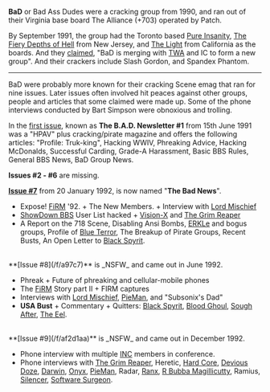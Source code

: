 **BaD** or Bad Ass Dudes were a cracking group from 1990, and ran out of their Virginia base board The Alliance (+703) operated by Patch.

By September 1991, the group had the Toronto based [Pure Insanity](https://demozoo.org/bbs/7152/), [The Fiery Depths of Hell](https://demozoo.org/bbs/12116/) from New Jersey, and [The Light](https://demozoo.org/bbs/12117/) from California as the boards. And they [claimed](/f/a418628), "BaD is merging with [TWA](/g/the-warez-alliance) and IC to form a new group". And their crackers include Slash Gordon, and Spandex Phantom.

---

BaD were probably more known for their cracking Scene emag that ran for nine issues. Later issues often involved hit peaces against other groups, people and articles that some claimed were made up. Some of the phone interviews conducted by Bart Simpson were obnoxious and trolling.

In the [first issue](/f/a748f), known as **The B.A.D. Newsletter #1** from 15th June 1991 was a "HPAV" plus cracking/pirate magazine and offers the following articles: "Profile: Truk-king", Hacking WWIV, Phreaking Advice, Hacking McDonalds, Successful Carding, Grade-A Harassment, Basic BBS Rules, General BBS News, BaD Group News.

**Issues #2 - #6** are missing.

**[Issue #7](/f/a846b)** from 20 January 1992, is now named "**The Bad News**". 

- Expose! [FiRM](/g/the-firm) '92. + The New Members. + Interview with [Lord Mischief](/p/lord-mischief)
- [ShowDown BBS](https://demozoo.org/bbs/12713/) User List hacked + [Vision-X](https://demozoo.org/bbs/tagged/vision-x/) and [The Grim Reaper](/p/the-grim-reaper)
- A Report on the 718 Scene, Disabling Ansi Bombs, [ERKLe](/g/erkle) and bogus groups, Profile of [Blue Terror](/p/blue-terror), The Breakup of Pirate Groups, Recent Busts, An Open Letter to [Black Spyrit](/p/black-spyrit).

<br>
**[Issue #8](/f/a97c7)** is _NSFW_ and came out in June 1992. 

- Phreak + Future of phreaking and cellular-mobile phones
- The [FiRM](/g/the-firm) Story part II + FIRM captures
- Interviews with [Lord Mischief](/p/lord-mischief), [PieMan](/p/pieman), and "Subsonix's Dad"
- **USA Bust** + Commentary + Quitters: [Black Spyrit](/p/black-spyrit), [Blood Ghoul](/p/bloody-ghoul), [Sough After](/p/sought-after), [The Eel](/p/the-eel).

<br>
**[Issue #9](/f/af2d1aa)** is _NSFW_ and came out in December 1992.

- Phone interview with multiple [INC](/g/international-network-of-crackers) members in conference.
- Phone interviews with [The Grim Reaper](/p/the-grim-reaper), Heretic, [Hard Core](/p/hard-core), [Devious Doze](/p/devious-doze), [Darwin](/p/darwin), [Onyx](/p/onyx), [PieMan](/p/pieman), Radar, [Ranx](/p/ranx), [R Bubba Magillicutty](/p/r-bubba-magillicutty), Ramius, [Silencer](/p/silencer), [Software Surgeon](/p/software-surgeon).